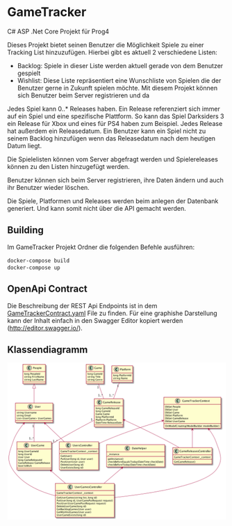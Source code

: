 # GameTracker
C# ASP .Net Core Projekt für Prog4

Dieses Projekt bietet seinen Benutzer die Möglichkeit Spiele zu einer Tracking List hinzuzufügen. Hierbei gibt es aktuell 2 verschiedene Listen:
* Backlog: Spiele in dieser Liste werden aktuell gerade von dem Benutzer gespielt
* Wishlist: Diese Liste repräsentiert eine Wunschliste von Spielen die der Benutzer gerne in Zukunft spielen möchte.
Mit diesem Projekt können sich Benutzer beim Server registrieren und da

Jedes Spiel kann 0..* Releases haben. Ein Release referenziert sich immer auf ein Spiel und eine
spezifische Plattform. So kann das Spiel Darksiders 3 ein Release für Xbox und eines für PS4 haben zum Beispiel. 
Jedes Release hat außerdem ein Releasedatum. Ein Benutzer kann ein Spiel nicht zu seinem
Backlog hinzufügen wenn das Releasedatum nach dem heutigen Datum liegt. 

Die Spielelisten können vom Server abgefragt werden und Spielereleases können zu den 
Listen hinzugefügt werden.

Benutzer können sich beim Server registrieren, ihre Daten ändern und auch ihr Benutzer wieder
löschen.

Die Spiele, Platformen und Releases werden beim anlegen der Datenbank generiert.
Und kann somit nicht über die API gemacht werden.

## Building
Im GameTracker Projekt Ordner die folgenden Befehle ausführen:
```
docker-compose build
docker-compose up
```

## OpenApi Contract
Die Beschreibung der REST Api Endpoints ist in dem [GameTrackerContract.yaml](http://github.com) File zu finden.
Für eine graphishe Darstellung kann der Inhalt einfach in den Swagger Editor kopiert werden (http://editor.swagger.io/).

## Klassendiagramm
![GameTrackerKlassendiagramm](./GameTrackerUML.png)